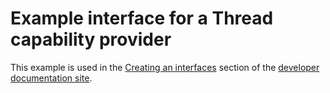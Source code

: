 # Example interface for a Thread capability provider

This example is used in the 
[Creating an interfaces](https://wasmcloud.dev/app-dev/create-provider/new-interface/) 
section of the [developer documentation site](https://wasmcloud.dev/).
